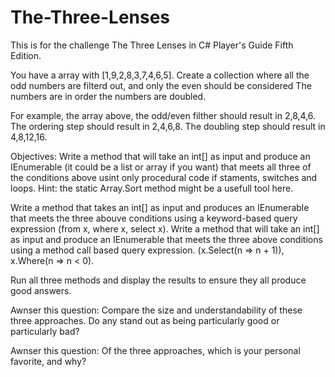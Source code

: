 # The-Three-Lenses
This is for the challenge The Three Lenses in C# Player's Guide Fifth Edition. 

You have a array with [1,9,2,8,3,7,4,6,5].
Create a collection where all the odd numbers are filterd out, and only the even should be considered
The numbers are in order
the numbers are doubled.

For example, the array above, the odd/even filther should result in 2,8,4,6. The ordering step should result in 2,4,6,8.
The doubling step should result in 4,8,12,16.

Objectives: 
Write a method that will take an int[] as input and produce an IEnumerable<int> (it could be a list or array if you want)
that meets all three of the conditions above usint only procedural code if staments, switches and loops. Hint:
the static Array.Sort method might be a usefull tool here.

Write a method that takes an int[] as input and produces an IEnumerable<int> that meets the three abouve conditions using a keyword-based query expression
(from x, where x, select x).
Write a method that will take an int[] as input and produce an IEnumerable<int> that meets the three above conditions using a method call based query expression.
(x.Select(n => n + 1)), x.Where(n => n < 0).

Run all three methods and display the results to ensure they all produce good answers.

Awnser this question: Compare the size and understandability of these three approaches. 
Do any stand out as being particularly good or particularly bad?

Awnser this question: Of the three approaches, which is your personal favorite, and why?